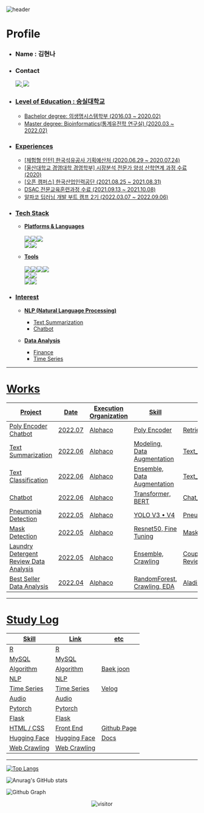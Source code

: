 ![header](https://capsule-render.vercel.app/api?type=rect&color=75BDE0&height=170&section=header&text=Hannah%20Github&fontSize=100&fontAlignY=40&desc=Bioinformatics%20/%20Machine%20Learning&descSize=30&descAlignY=78)

# Profile
* ### Name : 김현나

* ### Contact 
  <a href="mailto:hna12@naver.com"><img src="https://img.shields.io/badge/Naver Mail-03C75A?style=for-the-badge&logo=Naver&logoColor=white">
  <a href="https://yoda-it-study.tistory.com"><img src="https://img.shields.io/badge/Velog-20C997?style=for-the-badge&logo=Velog&logoColor=white">

* ### Level of Education : 숭실대학교
  * Bachelor degree: 의생명시스템학부 (2016.03 ~ 2020.02)
  * Master degree: Bioinformatics(통계유전학 연구실) (2020.03 ~ 2022.02)

* ### Experiences
  * [체험형 인턴] 한국석유공사 기획예산처 (2020.06.29 ~ 2020.07.24)
  * [울산대학교 경영대학 경영학부] 시장분석 전문가 양성 산학연계 과정 수료 (2020)
  * [오픈 캠퍼스] 한국산업인력공단 (2021.08.25 ~ 2021.08.31)
  * DSAC 전문교육훈련과정 수료 (2021.09.13 ~ 2021.10.08)
  * 알파코 딥러닝 개발 부트 캠프 2기 (2022.03.07 ~ 2022.09.06)
  
* ### Tech Stack

  * **Platforms & Languages** <br><br> <img src="https://img.shields.io/badge/Python-3776AB?style=for-the-badge&logo=Python&logoColor=white"><img src="https://img.shields.io/badge/R-276DC3?style=for-the-badge&logo=R&logoColor=white"><img src="https://img.shields.io/badge/MySQL-4479A1?style=for-the-badge&logo=MySQL&logoColor=white"><br><img src="https://img.shields.io/badge/Pytorch-EE4C2C?style=for-the-badge&logo=Pytorch&logoColor=white"><img src="https://img.shields.io/badge/TensorFlow-FF6F00?style=for-the-badge&logo=TensorFlow&logoColor=white">
  
  * **Tools** <br><br><img src="https://img.shields.io/badge/Google Colab-F9AB00?style=for-the-badge&logo=Google Colab&logoColor=white"><img src="https://img.shields.io/badge/Visual Studio Code-007ACC?style=for-the-badge&logo=Visual Studio Code&logoColor=white"><img src="https://img.shields.io/badge/Jupyter-F37626?style=for-the-badge&logo=Jupyter&logoColor=white"><img src="https://img.shields.io/badge/RStudio-75AADB?style=for-the-badge&logo=RStudio&logoColor=white"><br><img src="https://img.shields.io/badge/mac OS-000000?style=for-the-badge&logo=macOS&logoColor=white"><img src="https://img.shields.io/badge/Windows-0078D6?style=for-the-badge&logo=Windows&logoColor=white"><br><img src="https://img.shields.io/badge/GitHub-181717?style=for-the-badge&logo=GitHub&logoColor=white"><img src="https://img.shields.io/badge/Slack-4A154B?style=for-the-badge&logo=Slack&logoColor=white">


* ### Interest
  * **NLP (Natural Language Processing)**
    * Text Summarization
    * Chatbot
    
  * **Data Analysis**
    * Finance
    * Time Series
  
---

# Works

Project  | Date | Execution Organization | Skill | Link
---------------------------|------|-------|-----------------|---------------------|
Poly Encoder Chatbot | 2022.07 | Alphaco | Poly Encoder | [Retrieval-Based-Chatbot](https://github.com/namwootree/Portfolio/tree/main/Alphaco_(Deep_Learning_Boot_Camp)/Long-Term%20Program/Retrieval-Based-Chatbot-main)
Text Summarization | 2022.06 | Alphaco | Modeling, Data Augmentation | [Text_Summarization](https://github.com/namwootree/Portfolio/tree/main/Alphaco_(Deep_Learning_Boot_Camp)/Long-Term%20Program/Text_Summarization)
Text Classification | 2022.06 | Alphaco | Ensemble, Data Augmentation | [Text_Classification](https://github.com/namwootree/Portfolio/tree/main/Alphaco_(Deep_Learning_Boot_Camp)/Long-Term%20Program/Text_Classification)
Chatbot | 2022.06 | Alphaco | Transformer, BERT | [Chat_Bot](https://github.com/namwootree/Portfolio/tree/main/Alphaco_(Deep_Learning_Boot_Camp)/Mini_Project/Chat_Bot)
Pneumonia Detection | 2022.05 | Alphaco | YOLO V3 • V4 | [Pneumonia_Detection](https://github.com/namwootree/Portfolio/tree/main/Alphaco_(Deep_Learning_Boot_Camp)/Mini_Project/Pneumonia_Detection)
Mask Detection | 2022.05 | Alphaco | Resnet50, Fine Tuning | [Mask Detection](https://github.com/namwootree/Portfolio/tree/main/Alphaco_(Deep_Learning_Boot_Camp)/Mini_Project/Mask_Detection)
Laundry Detergent Review Data Analysis | 2022.05 | Alphaco | Ensemble, Crawling | [Coupang Laundry Detergent Review Analysis](https://github.com/namwootree/Portfolio/tree/main/Alphaco_(Deep_Learning_Boot_Camp)/Mini_Project/Coupang%20Laundry%20Detergent%20Review%20Analysis)
Best Seller Data Analysis | 2022.04 | Alphaco | RandomForest, Crawling, EDA | [Aladin_Best_Seller_Data_Analysis](https://github.com/namwootree/Portfolio/tree/main/Alphaco_(Deep_Learning_Boot_Camp)/Mini_Project/Aladin_Best_Seller_Data_Analysis)

---

# Study Log
Skill | Link | etc 
|--------|--------|------|
R | [R](https://github.com/namwootree/Basic_Skill/tree/main/R) | 
MySQL | [MySQL](https://github.com/namwootree/Basic_Skill/tree/main/MySQL) |
Algorithm | [Algorithm](https://github.com/namwootree/Algorithm_study) | [Baek joon](https://solved.ac/class) |
NLP | [NLP](https://github.com/namwootree/Basic_Skill/tree/main/NLP) |
Time Series | [Time Series](https://github.com/namwootree/Basic_Skill/tree/main/Time_Series) | [Velog](https://velog.io/@namwootree/series/%EC%8B%9C%EA%B3%84%EC%97%B4-%EB%B6%84%EC%84%9D)
Audio | [Audio](https://github.com/namwootree/Basic_Skill/tree/main/Audio) | 
Pytorch | [Pytorch](https://github.com/namwootree/Basic_Skill/tree/main/PyTorch) |
Flask | [Flask](https://github.com/namwootree/Basic_Skill/tree/main/Flask) |
HTML / CSS | [Front End](https://github.com/namwootree/practice_Frontend) | [Github Page](https://namwootree.github.io/practice_Frontend/)
Hugging Face | [Hugging Face](https://github.com/namwootree/Basic_Skill/tree/main/Hugging-Face) | [Docs](https://huggingface.co/docs/transformers/index) |
Web Crawling | [Web Crawling](https://github.com/namwootree/Basic_Skill/tree/main/Web_Crawling)|

---

[![Top Langs](https://github-readme-stats.vercel.app/api/top-langs/?username=namwootree&layout=compact&theme=dark)](https://github.com/namwootree/github-readme-stats)

![Anurag's GitHub stats](https://github-readme-stats.vercel.app/api?username=namwootree&show_icons=true&theme=dark)

![Github Graph](https://activity-graph.herokuapp.com/graph?username=namwootree&area=false&theme=react-dark&hide_border=true&custom_title=Namwoo's%20Activity)

<p align="center">
  <img src="https://visitor-badge.laobi.icu/badge?page_id=namwootree/namwootree" alt="visitor"/>
</p>
